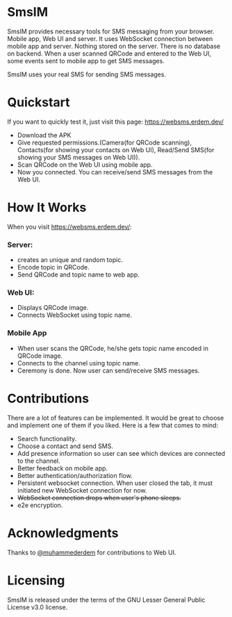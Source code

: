 # SmsIM
SmsIM provides necessary tools for SMS messaging from your browser. Mobile app, Web UI and server. It uses WebSocket connection between mobile app and server. Nothing stored on the server. There is no database on backend. When a user scanned QRCode and entered to the Web UI, some events sent to mobile app to get SMS messages.

SmsIM uses your real SMS for sending SMS messages.

# Quickstart
If you want to quickly test it, just visit this page: https://websms.erdem.dev/
* Download the APK
* Give requested permissions.(Camera(for QRCode scanning), Contacts(for showing your contacts on Web UI), Read/Send SMS(for showing your SMS messages on Web UI)).
* Scan QRCode on the Web UI using mobile app.
* Now you connected. You can receive/send SMS messages from the Web UI.

# How It Works
When you visit https://websms.erdem.dev/: 
### Server:
* creates an unique and random topic.
* Encode topic in QRCode.
* Send QRCode and topic name to web app.

### Web UI:
* Displays QRCode image.
* Connects WebSocket using topic name.

### Mobile App
* When user scans the QRCode, he/she gets topic name encoded in QRCode image.
* Connects to the channel using topic name.
* Ceremony is done. Now user can send/receive SMS messages.

# Contributions
There are a lot of features can be implemented. It would be great to choose and implement one of them if you liked. Here is a few that comes to mind:
* Search functionality.
* Choose a contact and send SMS.
* Add presence information so user can see which devices are connected to the channel.
* Better feedback on mobile app.
* Better authentication/authorization flow.
* Persistent websocket connection. When user closed the tab, it must initiated new WebSocket connection for now.
* ~~WebSocket connection drops when user's phone sleeps.~~
* e2e encryption.

# Acknowledgments
Thanks to [@muhammederdem](https://github.com/muhammederdem) for contributions to Web UI.

# Licensing
SmsIM is released under the terms of the GNU Lesser General Public License v3.0 license.

